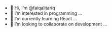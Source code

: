 - 👋 Hi, I’m @faiqalitariq
- 👀 I’m interested in programming ...
- 🌱 I’m currently learning React ...
- 💞️ I’m looking to collaborate on development ...


<!---
faiqalitariq/faiqalitariq is a ✨ special ✨ repository because its `README.md` (this file) appears on your GitHub profile.
You can click the Preview link to take a look at your changes.
--->
